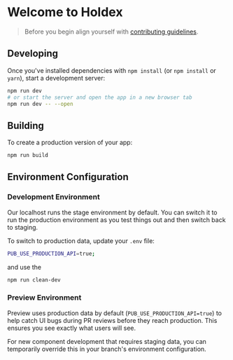 # Welcome to Holdex

> Before you begin align yourself with [contributing guidelines](https://github.com/holdex/developers/blob/main/.github/CONTRIBUTING.md).

## Developing

Once you've installed dependencies with `npm install` (or `npm install` or `yarn`), start a development server:

```bash
npm run dev
# or start the server and open the app in a new browser tab
npm run dev -- --open
```

## Building

To create a production version of your app:

```bash
npm run build
```

## Environment Configuration

### Development Environment

Our localhost runs the stage environment by default. You can switch it to run the production environment as you test things out and then switch back to staging.

To switch to production data, update your `.env` file:

```bash
PUB_USE_PRODUCTION_API=true;
```

and use the

```bash
npm run clean-dev
```

### Preview Environment

Preview uses production data by default (`PUB_USE_PRODUCTION_API=true`) to help catch UI bugs during PR reviews before they reach production. This ensures you see exactly what users will see.

For new component development that requires staging data, you can temporarily override this in your branch's environment configuration.